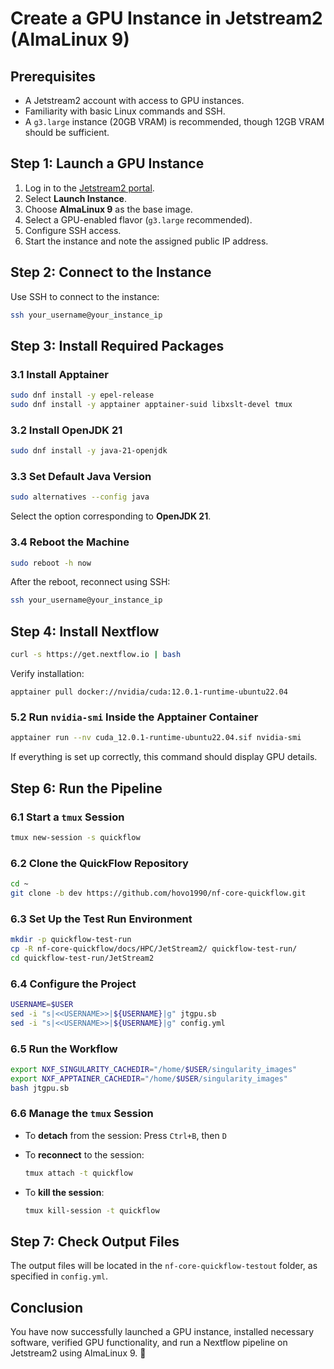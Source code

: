 # Create a GPU Instance in Jetstream2 (AlmaLinux 9)

## Prerequisites

- A Jetstream2 account with access to GPU instances.
- Familiarity with basic Linux commands and SSH.
- A `g3.large` instance (20GB VRAM) is recommended, though 12GB VRAM should be sufficient.

## Step 1: Launch a GPU Instance

1. Log in to the [Jetstream2 portal](https://use.jetstream-cloud.org/).
2. Select **Launch Instance**.
3. Choose **AlmaLinux 9** as the base image.
4. Select a GPU-enabled flavor (`g3.large` recommended).
5. Configure SSH access.
6. Start the instance and note the assigned public IP address.

## Step 2: Connect to the Instance

Use SSH to connect to the instance:

```bash
ssh your_username@your_instance_ip
```

## Step 3: Install Required Packages

### 3.1 Install Apptainer

```bash
sudo dnf install -y epel-release
sudo dnf install -y apptainer apptainer-suid libxslt-devel tmux
```

### 3.2 Install OpenJDK 21

```bash
sudo dnf install -y java-21-openjdk
```

### 3.3 Set Default Java Version

```bash
sudo alternatives --config java
```

Select the option corresponding to **OpenJDK 21**.

### 3.4 Reboot the Machine

```bash
sudo reboot -h now
```

After the reboot, reconnect using SSH:

```bash
ssh your_username@your_instance_ip
```

## Step 4: Install Nextflow

```bash
curl -s https://get.nextflow.io | bash
```

Verify installation:

```bashexport SINGIMAGES=$(pwd)/singularity_images
apptainer pull docker://nvidia/cuda:12.0.1-runtime-ubuntu22.04
```

### 5.2 Run `nvidia-smi` Inside the Apptainer Container

```bash
apptainer run --nv cuda_12.0.1-runtime-ubuntu22.04.sif nvidia-smi
```

If everything is set up correctly, this command should display GPU details.

## Step 6: Run the Pipeline

### 6.1 Start a `tmux` Session

```bash
tmux new-session -s quickflow
```

### 6.2 Clone the QuickFlow Repository

```bash
cd ~
git clone -b dev https://github.com/hovo1990/nf-core-quickflow.git
```

### 6.3 Set Up the Test Run Environment

```bash
mkdir -p quickflow-test-run
cp -R nf-core-quickflow/docs/HPC/JetStream2/ quickflow-test-run/
cd quickflow-test-run/JetStream2
```

### 6.4 Configure the Project

```bash
USERNAME=$USER
sed -i "s|<<USERNAME>>|${USERNAME}|g" jtgpu.sb
sed -i "s|<<USERNAME>>|${USERNAME}|g" config.yml
```

### 6.5 Run the Workflow

```bash
export NXF_SINGULARITY_CACHEDIR="/home/$USER/singularity_images"
export NXF_APPTAINER_CACHEDIR="/home/$USER/singularity_images"
bash jtgpu.sb
```

### 6.6 Manage the `tmux` Session

- To **detach** from the session: Press `Ctrl+B`, then `D`
- To **reconnect** to the session:

  ```bash
  tmux attach -t quickflow
  ```

- To **kill the session**:

  ```bash
  tmux kill-session -t quickflow
  ```

## Step 7: Check Output Files

The output files will be located in the `nf-core-quickflow-testout` folder, as specified in `config.yml`.

## Conclusion

You have now successfully launched a GPU instance, installed necessary software, verified GPU functionality, and run a Nextflow pipeline on Jetstream2 using AlmaLinux 9. 🎉



